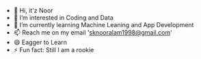 - 👋 Hi, it'z Noor
- 👀 I’m interested in Coding and Data
- 🌱 I’m currently learning Machine Leaning and App Development
- 📫 Reach me on my email 'sknooralam1998@gmail.com'
- 😄 Eagger to Learn
- ⚡ Fun fact: Still I am a rookie

<!---
itznoor998/itznoor998 is a ✨ special ✨ repository because its `README.md` (this file) appears on your GitHub profile.
You can click the Preview link to take a look at your changes.
--->
